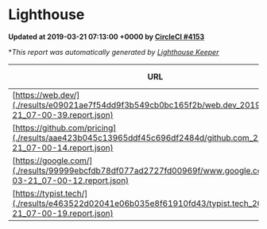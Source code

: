 
# Lighthouse

**Updated at 2019-03-21 07:13:00 +0000 by [CircleCI #4153](https://circleci.com/gh/ItinerisLtd/lighthouse-keeper-example/4153)**

**This report was automatically generated by [Lighthouse Keeper](https://github.com/itinerisltd/lighthouse-keeper)*

| URL | Performance | Accessibility | Best Practices | SEO | PWA | Updated At |
| --- | --- | --- | --- | --- | --- | --- |
| [https://web.dev/](./results/e09021ae7f54dd9f3b549cb0bc165f2b/web.dev_2019-03-21_07-00-39.report.json) | 0.97 | 0.93 | 1 | 0.96 | 1 | 2019-03-21T07:00:39.233Z |
| [https://github.com/pricing](./results/aae423b045c13965ddf45c696df2484d/github.com_2019-03-21_07-00-14.report.json) | 0.87 | 0.89 | 0.93 | 0.9 | 0.58 | 2019-03-21T07:00:14.345Z |
| [https://google.com/](./results/99999ebcfdb78df077ad2727fd00969f/www.google.com_2019-03-21_07-00-12.report.json) | 0.93 | 0.71 | 0.93 | 0.82 | 0.58 | 2019-03-21T07:00:12.612Z |
| [https://typist.tech/](./results/e463522d02041e06b035e8f61910fd43/typist.tech_2019-03-21_07-00-19.report.json) | 1 |  |  |  |  | 2019-03-21T07:00:19.222Z |
